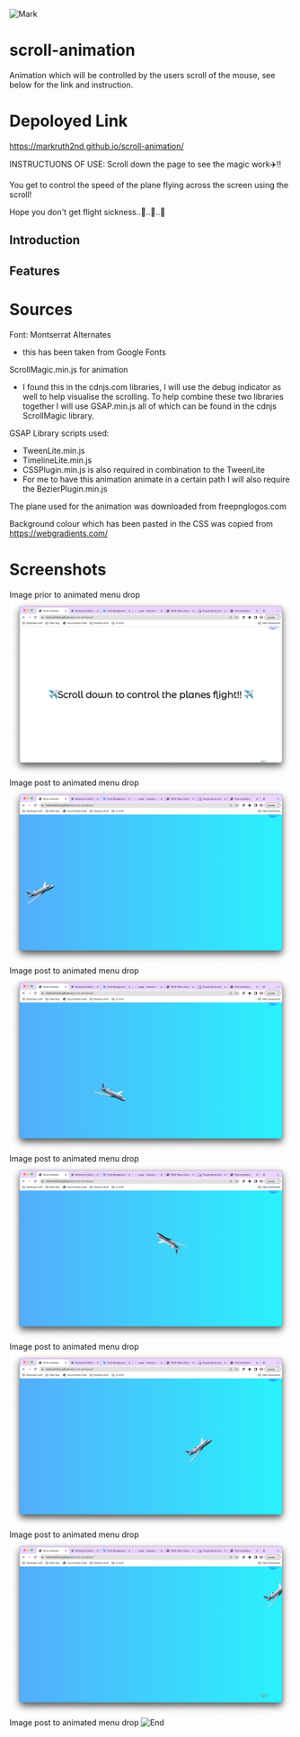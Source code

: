![Mark](https://img.shields.io/badge/Mark-Contributed-blueviolet)

# scroll-animation
Animation which will be controlled by the users scroll of the mouse, see below for the link and instruction.


# Depoloyed Link
https://markruth2nd.github.io/scroll-animation/

INSTRUCTUONS OF USE: Scroll down the page to see the magic work✈️!! 

You get to control the speed of the plane flying across the screen using the scroll!

Hope you don't get flight sickness..🥴..🤢..🤮


## Introduction



## Features



# Sources
Font: Montserrat Alternates
 - this has been taken from Google Fonts

 ScrollMagic.min.js for animation
  - I found this in the cdnjs.com libraries, I will use the debug indicator as well to help visualise the scrolling. To help combine these two libraries together I will use GSAP.min.js all of which can be found in the cdnjs ScrollMagic library.

  GSAP Library scripts used:
   - TweenLite.min.js
   - TimelineLite.min.js
   - CSSPlugin.min.js is also required in combination to the TweenLite
   - For me to have this animation animate in a certain path I will also require the BezierPlugin.min.js

The plane used for the animation was downloaded from freepnglogos.com  

Background colour which has been pasted in the CSS was copied from https://webgradients.com/

 
# Screenshots
Image prior to animated menu drop
![Start ](/images/Start.png)
Image post to animated menu drop
![Middle1 ](/images/Mid-1.png)
Image post to animated menu drop
![Middle2 ](/images/Mid-2.png)
Image post to animated menu drop
![Middle3 ](/images/Mid-3.png)
Image post to animated menu drop
![Middle4 ](/images/Mid-4.png)
Image post to animated menu drop
![Middle5 ](/images/Mid-5.png)
Image post to animated menu drop
![End ](/images/post-image.png)